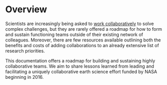 # Overview

Scientists are increasingly being asked to [work collaboratively](https://eos.org/agu-news/convergence-a-call-for-more-robust-global-science-collaboration) to solve complex challenges, but they are rarely offered a roadmap for how to form and sustain functioning teams outside of their existing network of colleagues. Moreover, there are few resources available outlining both the benefits and costs of adding collaborations to an already extensive list of research priorities.

This documentation offers a roadmap for building and sustaining highly collaborative teams. We aim to share lessons learned from leading and facilitating a uniquely collaborative earth science effort funded by NASA beginning in 2016.


<!-- 
<center>
<td><img src="images/Nicole-Delmage-art.png" width=400 border="6" alt="portrait of Anthony Arendt"></td>
</center>
-->








